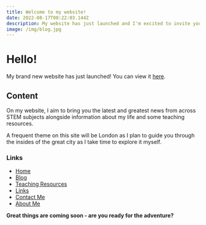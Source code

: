 ```yaml
---
title: Welcome to my website!
date: 2022-08-17T08:22:03.144Z
description: My website has just launched and I'm excited to invite you along for the ride!
image: /img/blog.jpg
---
```

# Hello!

My brand new website has just launched! You can view it [here](https://neoski.tk).

## Content

On my website, I aim to bring you the latest and greatest news from across STEM subjects alongside information about my life and some teaching resources.

A frequent theme on this site will be London as I plan to guide you through the insides of the great city as I take time to explore it myself.

### L﻿inks

* [Home](https://neoski.tk/)
* [Blog](https://neoski.tk/post)
* [Teaching Resources](https://neoski.tk/teach)
* [Links](https://neoski.tk/links)
* [Contact Me](https://neoski.tk/contact)
* [About Me](https://neoski.tk/about)

**Great things are coming soon - are you ready for the adventure?**